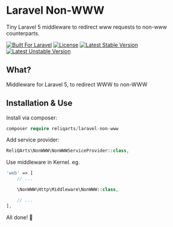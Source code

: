 # Laravel Non-WWW

Tiny Laravel 5 middleware to redirect www requests to non-www counterparts.

[![Built For Laravel](https://img.shields.io/badge/built%20for-laravel-red.svg?style=flat-square)](http://laravel.com)
[![License](https://poser.pugx.org/reliqarts/laravel-non-www/license?format=flat-square)](https://packagist.org/packages/reliqarts/laravel-non-www)
[![Latest Stable Version](https://poser.pugx.org/reliqarts/laravel-non-www/version?format=flat-square)](https://packagist.org/packages/reliqarts/laravel-non-www)
[![Latest Unstable Version](https://poser.pugx.org/reliqarts/laravel-non-www/v/unstable?format=flat-square)](//packagist.org/packages/reliqarts/laravel-non-www)

## What?

Middleware for Laravel 5, to redirect WWW to non-WWW

## Installation & Use

Install via composer:

```php
composer require reliqarts/laravel-non-www
```

Add service provider:

```php
ReliQArts\NonWWW\NonWWWServiceProvider::class,
```

Use middleware in Kernel. eg.

```php
'web' => [
    // ...

    \NonWWW\Http\Middleware\NonWWW::class,

    // ...
],
```

All done! :beers: